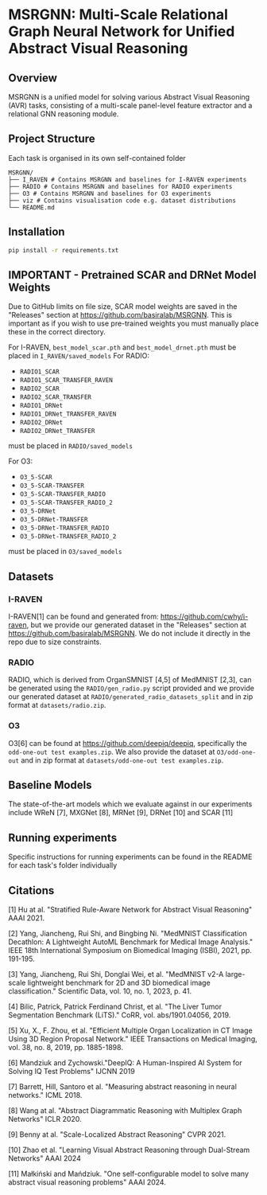 # MSRGNN: Multi-Scale Relational Graph Neural Network for Unified Abstract Visual Reasoning

## Overview
MSRGNN is a unified model for solving various Abstract Visual Reasoning (AVR) tasks, consisting of a multi-scale panel-level feature extractor and a relational GNN reasoning module.


## Project Structure
Each task is organised in its own self-contained folder
```
MSRGNN/
├── I_RAVEN # Contains MSRGNN and baselines for I-RAVEN experiments
├── RADIO # Contains MSRGNN and baselines for RADIO experiments
├── O3 # Contains MSRGNN and baselines for O3 experiments
├── viz # Contains visualisation code e.g. dataset distributions
└── README.md   
```

## Installation

```bash
pip install -r requirements.txt
```

## IMPORTANT - Pretrained SCAR and DRNet Model Weights
Due to GitHub limits on file size, SCAR model weights are saved in the "Releases" section at https://github.com/basiralab/MSRGNN. This is important as if you wish to use pre-trained weights you must manually place these in the correct directory.

For I-RAVEN, ```best_model_scar.pth``` and ```best_model_drnet.pth``` must be placed in ```I_RAVEN/saved_models```
For RADIO:
- ```RADIO1_SCAR```
- ```RADIO1_SCAR_TRANSFER_RAVEN```
- ```RADIO2_SCAR```
- ```RADIO2_SCAR_TRANSFER``` 
- ```RADIO1_DRNet```
- ```RADIO1_DRNet_TRANSFER_RAVEN```
- ```RADIO2_DRNet```
- ```RADIO2_DRNet_TRANSFER``` 

must be placed in ```RADIO/saved_models```


For O3:
- ```O3_5-SCAR```
- ```O3_5-SCAR-TRANSFER```
- ```O3_5-SCAR-TRANSFER_RADIO```
- ```O3_5-SCAR-TRANSFER_RADIO_2``` 
- ```O3_5-DRNet```
- ```O3_5-DRNet-TRANSFER```
- ```O3_5-DRNet-TRANSFER_RADIO```
- ```O3_5-DRNet-TRANSFER_RADIO_2``` 

must be placed in ```O3/saved_models```

## Datasets
### I-RAVEN
I-RAVEN[1] can be found and generated from: https://github.com/cwhy/i-raven, but we provide our generated dataset in the "Releases" section at https://github.com/basiralab/MSRGNN. We do not include it directly in the repo due to size constraints.

### RADIO
RADIO, which is derived from OrganSMNIST [4,5] of MedMNIST [2,3], can be generated using the ```RADIO/gen_radio.py``` script provided and we provide our generated dataset at ```RADIO/generated_radio_datasets_split``` and in zip format at ```datasets/radio.zip```.

### O3 
O3[6] can be found at https://github.com/deepiq/deepiq, specifically the ```odd-one-out test examples.zip```. We also provide the dataset at   ```O3/odd-one-out``` and in zip format at ```datasets/odd-one-out test examples.zip```.

## Baseline Models
The state-of-the-art models which we evaluate against in our experiments include WReN [7], MXGNet [8], MRNet [9], DRNet [10] and SCAR [11] 


## Running experiments
Specific instructions for running experiments can be found in the README for each task's folder individually


## Citations

[1] Hu at al. "Stratified Rule-Aware Network for Abstract Visual Reasoning" AAAI 2021.

[2] Yang, Jiancheng, Rui Shi, and Bingbing Ni. "MedMNIST Classification Decathlon: A Lightweight AutoML Benchmark for Medical Image Analysis." IEEE 18th International Symposium on Biomedical Imaging (ISBI), 2021, pp. 191-195.

[3] Yang, Jiancheng, Rui Shi, Donglai Wei, et al. "MedMNIST v2-A large-scale lightweight benchmark for 2D and 3D biomedical image classification." Scientific Data, vol. 10, no. 1, 2023, p. 41.

[4] Bilic, Patrick, Patrick Ferdinand Christ, et al. "The Liver Tumor Segmentation Benchmark (LiTS)." CoRR, vol. abs/1901.04056, 2019.

[5] Xu, X., F. Zhou, et al. "Efficient Multiple Organ Localization in CT Image Using 3D Region Proposal Network." IEEE Transactions on Medical Imaging, vol. 38, no. 8, 2019, pp. 1885-1898.

[6] Mandziuk and Zychowski."DeepIQ: A Human-Inspired AI System for Solving IQ Test Problems" IJCNN 2019

[7] Barrett, Hill, Santoro et al. "Measuring abstract reasoning in neural networks." ICML 2018.

[8] Wang at al. "Abstract Diagrammatic Reasoning with Multiplex Graph Networks" ICLR 2020.

[9] Benny at al. "Scale-Localized Abstract Reasoning" CVPR 2021.

[10] Zhao et al. "Learning Visual Abstract Reasoning through Dual-Stream Networks" AAAI 2024

[11] Małkiński and Mańdziuk. "One self-configurable model to solve many abstract visual reasoning problems" AAAI 2024.
